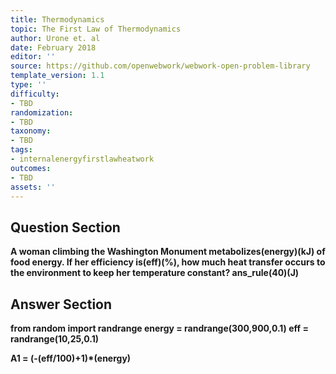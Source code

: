 ```yaml
---
title: Thermodynamics
topic: The First Law of Thermodynamics
author: Urone et. al
date: February 2018
editor: ''
source: https://github.com/openwebwork/webwork-open-problem-library
template_version: 1.1
type: ''
difficulty:
- TBD
randomization:
- TBD
taxonomy:
- TBD
tags:
- internalenergyfirstlawheatwork
outcomes:
- TBD
assets: ''
---
```


## Question Section 

<b>
A woman climbing the Washington Monument metabolizes(energy)(kJ)  of food energy. If her efficiency is(eff)(%), how much heat transfer occurs to the environment to keep her temperature constant? 
ans_rule(40)(J)



## Answer Section

from random import randrange
energy = randrange(300,900,0.1)
eff = randrange(10,25,0.1)

A1 = (-(eff/100)+1)*(energy)